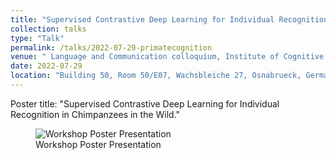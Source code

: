 ```yaml
---
title: "Supervised Contrastive Deep Learning for Individual Recognition in Chimpanzees in the Wild"
collection: talks
type: "Talk"
permalink: /talks/2022-07-29-primatecognition
venue: " Language and Communication colloquium, Institute of Cognitive Science, Osnabrueck University, Germany"
date: 2022-07-29
location: "Building 50, Room 50/E07, Wachsbleiche 27, Osnabrueck, Germany"
---
```


Poster title: "Supervised Contrastive Deep Learning for Individual Recognition in Chimpanzees in the Wild." 

<figure id="fahim_wedding">
  <img src="http://yusufbrima.github.io/images/Poster_Primate_Cognition.svg" alt="Workshop Poster Presentation">
  <figcaption
  >Workshop Poster Presentation</figcaption>
</figure>